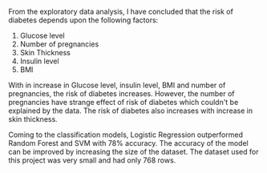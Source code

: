 From the exploratory data analysis, I have concluded that the risk of diabetes depends upon the following factors:
1. Glucose level
2. Number of pregnancies
3. Skin Thickness
4. Insulin level
5. BMI

With in increase in Glucose level, insulin level, BMI and number of pregnancies, the risk of diabetes increases. However, the number of pregnancies have strange effect of risk of diabetes which couldn't be explained by the data. The risk of diabetes also increases with increase in skin thickness.

Coming to the classification models, Logistic Regression outperformed Random Forest and SVM with 78% accuracy. The accuracy of the model can be improved by increasing the size of the dataset. The dataset used for this project was very small and had only 768 rows.